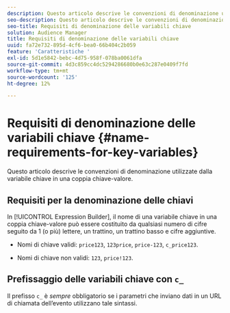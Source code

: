 ```yaml
---
description: Questo articolo descrive le convenzioni di denominazione utilizzate dalla variabile chiave in una coppia chiave-valore.
seo-description: Questo articolo descrive le convenzioni di denominazione utilizzate dalla variabile chiave in una coppia chiave-valore.
seo-title: Requisiti di denominazione delle variabili chiave
solution: Audience Manager
title: Requisiti di denominazione delle variabili chiave
uuid: fa72e732-895d-4cf6-bea0-66b404c2b059
feature: 'Caratteristiche '
exl-id: 5d1e5842-bebc-4d75-958f-078ba0061dfa
source-git-commit: 4d3c859cc4dc5294286680b0e63c287e0409f7fd
workflow-type: tm+mt
source-wordcount: '125'
ht-degree: 12%

---
```


# Requisiti di denominazione delle variabili chiave {#name-requirements-for-key-variables}

Questo articolo descrive le convenzioni di denominazione utilizzate dalla variabile chiave in una coppia chiave-valore.

## Requisiti per la denominazione delle chiavi

<!-- c_tb_key_name_requirements.xml -->

In [!UICONTROL Expression Builder], il nome di una variabile chiave in una coppia chiave-valore può essere costituito da qualsiasi numero di cifre seguito da 1 (o più) lettere, un trattino, un trattino basso e cifre aggiuntive.

* Nomi di chiave validi: `price123`, `123price`, `price-123`, `c_price123`.

* Nomi di chiave non validi: `123`, `price!123`.

## Prefissaggio delle variabili chiave con `c_`

Il prefisso `c_` è *sempre* obbligatorio se i parametri che inviano dati in un URL di chiamata dell’evento utilizzano tale sintassi.
